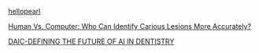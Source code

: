 
[hellopearl](https://hellopearl.com/index)

[Human Vs. Computer: Who Can Identify Carious Lesions More Accurately?](https://www.groupdentistrynow.com/dso-group-blog/human-vs-computer-who-can-identify-carious-lesions-more-accurately/)

[DAIC-DEFINING THE FUTURE OF AI IN DENTISTRY](https://www.dentalaicouncil.org/)
